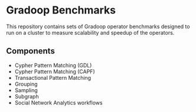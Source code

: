 # Gradoop Benchmarks
This repository contains sets of Gradoop operator benchmarks designed to run on a cluster to measure scalability and speedup of the operators.

## Components

* Cypher Pattern Matching (GDL)
* Cypher Pattern Matching (CAPF)
* Transactional Pattern Matching
* Grouping
* Sampling
* Subgraph
* Social Network Analytics workflows